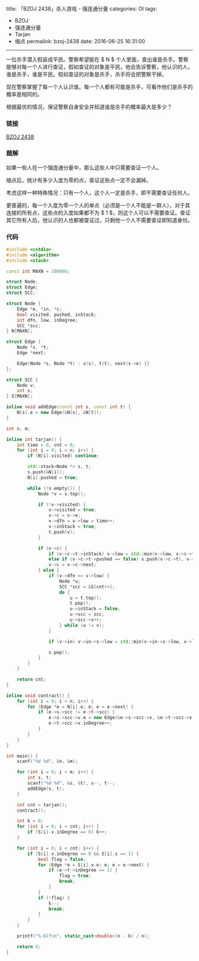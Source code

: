 title: 「BZOJ 2438」杀人游戏 - 强连通分量
categories: OI
tags: 
  - BZOJ
  - 强连通分量
  - Tarjan
  - 缩点
permalink: bzoj-2438
date: 2016-06-25 16:31:00
---

一位杀手潜入假装成平民。警察希望能在 $ N $ 个人里面，查出谁是杀手。警察能够对每一个人进行查证，假如查证的对象是平民，他会告诉警察，他认识的人，谁是杀手，谁是平民。假如查证的对象是杀手，杀手将会把警察干掉。

现在警察掌握了每一个人认识谁。每一个人都有可能是杀手，可看作他们是杀手的概率是相同的。

根据最优的情况，保证警察自身安全并知道谁是杀手的概率最大是多少？

<!-- more -->

### 链接
[BZOJ 2438](http://www.lydsy.com/JudgeOnline/problem.php?id=2438)

### 题解
如果一些人在一个强连通分量中，那么这些人中只需要查证一个人。

缩点后，统计有多少入度为零的点，查证这些点一定不会漏掉。

考虑这样一种特殊情况：只有一个人，这个人一定是杀手，即不需要查证任何人。

更普遍的，每一个入度为零一个人的单点（必须是一个人不能是一群人），对于其连接的所有点，这些点的入度如果都不为 $ 1 $，则这个人可以不需要查证。查证其它所有人后，他认识的人也都被查证过，只剩他一个人不需要查证即知道身份。

### 代码
```cpp
#include <cstdio>
#include <algorithm>
#include <stack>

const int MAXN = 100000;

struct Node;
struct Edge;
struct SCC;

struct Node {
	Edge *e, *in, *c;
	bool visited, pushed, inStack;
	int dfn, low, inDegree;
	SCC *scc;
} N[MAXN];

struct Edge {
	Node *s, *t;
	Edge *next;

	Edge(Node *s, Node *t) : s(s), t(t), next(s->e) {}
};

struct SCC {
	Node v;
	int s;
} S[MAXN];

inline void addEdge(const int s, const int t) {
	N[s].e = new Edge(&N[s], &N[t]);
}

int n, m;

inline int tarjan() {
	int time = 0, cnt = 0;
	for (int i = 0; i < n; i++) {
		if (N[i].visited) continue;

		std::stack<Node *> s, t;
		s.push(&N[i]);
		N[i].pushed = true;

		while (!s.empty()) {
			Node *v = s.top();

			if (!v->visited) {
				v->visited = true;
				v->c = v->e;
				v->dfn = v->low = time++;
				v->inStack = true;
				t.push(v);
			}

			if (v->c) {
				if (v->c->t->inStack) v->low = std::min(v->low, v->c->t->dfn);
				else if (v->c->t->pushed == false) s.push(v->c->t), v->c->t->pushed = true, v->c->t->in = v->c;
				v->c = v->c->next;
			} else {
				if (v->dfn == v->low) {
					Node *u;
					SCC *scc = &S[cnt++];
					do {
						u = t.top();
						t.pop();
						u->inStack = false;
						u->scc = scc;
						u->scc->s++;
					} while (u != v);
				}

				if (v->in) v->in->s->low = std::min(v->in->s->low, v->low);

				s.pop();
			}
		}
	}

	return cnt;
}

inline void contract() {
	for (int i = 0; i < n; i++) {
		for (Edge *e = N[i].e; e; e = e->next) {
			if (e->s->scc != e->t->scc) {
				e->s->scc->v.e = new Edge(&e->s->scc->v, &e->t->scc->v);
				e->t->scc->v.inDegree++;
			}
		}
	}
}

int main() {
	scanf("%d %d", &n, &m);

	for (int i = 0; i < m; i++) {
		int s, t;
		scanf("%d %d", &s, &t), s--, t--;
		addEdge(s, t);
	}

	int cnt = tarjan();
	contract();

	int k = 0;
	for (int i = 0; i < cnt; i++) {
		if (S[i].v.inDegree == 0) k++;
	}

	for (int i = 0; i < cnt; i++) {
		if (S[i].v.inDegree == 0 && S[i].s == 1) {
			bool flag = false;
			for (Edge *e = S[i].v.e; e; e = e->next) {
				if (e->t->inDegree <= 1) {
					flag = true;
					break;
				}
			}
			if (!flag) {
				k--;
				break;
			}
		}
	}

	printf("%.6lf\n", static_cast<double>(n - k) / n);

	return 0;
}
```

